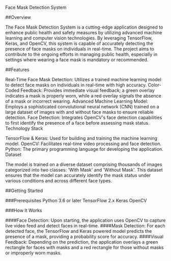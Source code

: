 <H>Face Mask Detection System</H>

##Overview

The Face Mask Detection System is a cutting-edge application designed to enhance public health and safety measures by utilizing advanced machine learning and computer vision technologies. By leveraging TensorFlow, Keras, and OpenCV, this system is capable of accurately detecting the presence of face masks on individuals in real-time. The project aims to contribute to the ongoing efforts in managing public health, especially in settings where wearing a face mask is mandatory or recommended.

##Features

Real-Time Face Mask Detection: Utilizes a trained machine learning model to detect face masks on individuals in real-time with high accuracy.
Color-Coded Feedback: Provides immediate visual feedback; a green overlay indicates a mask is properly worn, while a red overlay signals the absence of a mask or incorrect wearing.
Advanced Machine Learning Model: Employs a sophisticated convolutional neural network (CNN) trained on a large dataset of images with and without face masks to ensure reliable detection.
Face Detection: Integrates OpenCV's face detection capabilities to first identify the presence of a face before assessing mask status.
Technology Stack

TensorFlow & Keras: Used for building and training the machine learning model.
OpenCV: Facilitates real-time video processing and face detection.
Python: The primary programming language for developing the application.
Dataset

The model is trained on a diverse dataset comprising thousands of images categorized into two classes: 'With Mask' and 'Without Mask'. This dataset ensures that the model can accurately identify the mask status under various conditions and across different face types.

##Getting Started

###Prerequisites
Python 3.6 or later
TensorFlow 2.x
Keras
OpenCV

###How It Works

####Face Detection: 
Upon starting, the application uses OpenCV to capture live video feed and detect faces in real-time.
####Mask Detection: 
For each detected face, the TensorFlow and Keras powered model predicts the presence of a mask, providing a probability score for accuracy.
####Visual Feedback: 
Depending on the prediction, the application overlays a green rectangle for faces with masks and a red rectangle for those without masks or improperly worn masks.

